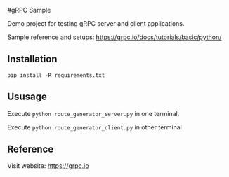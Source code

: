 #gRPC Sample

Demo project for testing gRPC server and client applications.

Sample reference and setups:
https://grpc.io/docs/tutorials/basic/python/

## Installation
`pip install -R requirements.txt`

## Ususage
Execute `python route_generator_server.py` in one terminal.

Execute `python route_generator_client.py` in other terminal

## Reference
Visit website: https://grpc.io